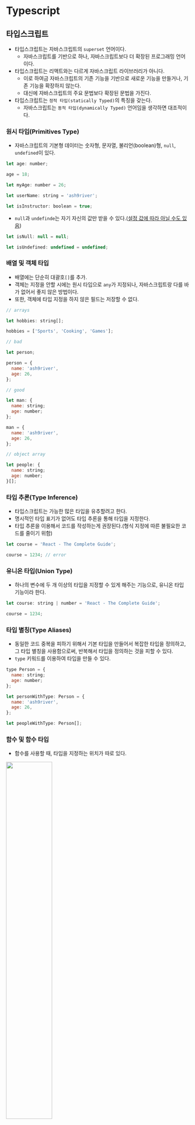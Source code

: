 # Typescript

## 타입스크립트

- 타입스크립트는 자바스크립트의 `superset` 언어이다.
  - 자바스크립트를 기반으로 하나, 자바스크립트보다 더 확장된 프로그래밍 언어이다.
- 타입스크립트는 리액트와는 다르게 자바스크립트 라이브러리가 아니다.
  - 이로 하여금 자바스크립트의 기존 기능을 기반으로 새로운 기능을 만들거나, 기존 기능을 확장하지 않는다.
  - 대신에 자바스크립트의 주요 문법보다 확장된 문법을 가진다. 
- 타입스크립트는 `정적 타입(statically Typed)`의 특징을 갖는다.
  - 자바스크립트는 `동적 타입(dynamically Typed)` 언어임을 생각하면 대조적이다. 

### 원시 타입(Primitives Type)

- 자바스크립트의 기본형 데이터는 숫자형, 문자열, 불리언(boolean)형, `null`, `undefined`이 있다.

```javascript
let age: number;

age = 18;

let myAge: number = 26;

let userName: string = 'ash9river';

let isInstructor: boolean = true;
```

- `null`과 `undefinde`는 자기 자신의 값만 받을 수 있다.([설정 값에 따라 아닐 수도 있음](https://yamoo9.gitbook.io/typescript/types/null-undefined))

```javascript
let isNull: null = null;

let isUndefined: undefined = undefined;
```

### 배열 및 객체 타입

- 배열에는 단순히 대괄호`[]`를 추가.
- 객체는 지정을 안할 시에는 원시 타입으로 `any`가 지정되나, 자바스크립트랑 다를 바가 없어서 좋지 않은 방법이다.
- 또한, 객체에 타입 지정을 하지 않은 필드는 저장할 수 없다.

```javascript
// arrays

let hobbies: string[];

hobbies = ['Sports', 'Cooking', 'Games'];

// bad

let person;

person = {
  name: 'ash9river',
  age: 26,
};

// good

let man: {
  name: string;
  age: number;
};

man = {
  name: 'ash9river',
  age: 26,
};

// object array

let people: {
  name: string;
  age: number;
}[];
``` 

### 타입 추론(Type Inference)

- 타입스크립트는 가능한 많은 타입을 유추할려고 한다.
- 명시적인 타입 표기가 없어도 타입 추론을 통해 타입을 지정한다.
- 타입 추론을 이용해서 코드를 작성하는게 권장된다.(형식 지정에 따른 불필요한 코드를 줄이기 위함)

```javascript
let course = 'React - The Complete Guide';

course = 1234; // error
```

### 유니온 타입(Union Type)

- 하나의 변수에 두 개 이상의 타입을 지정할 수 있게 해주는 기능으로, 유니온 타입 기능이라 한다.

```javascript
let course: string | number = 'React - The Complete Guide';

course = 1234;
```

### 타입 별칭(Type Aliases)

- 동일한 코드 중복을 피하기 위해서 기본 타입을 만들어서 복잡한 타입을 정의하고, 그 타입 별칭을 사용함으로써, 반복해서 타입을 정의하는 것을 피할 수 있다.
- `type` 키워드를 이용하여 타입을 만들 수 있다.

```javascript
type Person = {
  name: string;
  age: number;
};

let personWithType: Person = {
  name: 'ash9river',
  age: 26,
};

let peopleWithType: Person[];
```

### 함수 및 함수 타입

- 함수를 사용할 때, 타입을 지정하는 위치가 따로 있다.

<img height="50%" width="50%" src="https://github.com/ash9river/React-Learned/assets/121378532/22408962-e38b-43e1-8669-84de0fa82170" />

- 이 이미지에서는 타입 추론을 통해 함수에 타입이 지정되었다.

```javascript
// Function with Type Inference
function add(a: number, b: number) {
  return a + b;
}

// Function without Type Inference
function add(a: number, b: number): number {
  return a + b;
}
```

- 타입스크립트가 타입을 추론하기 때문에 함수에 명시적으로 타입을 지정할 필요는 없다.
- 그렇지만 함수에서 타입을 사용할 때, 매개변수의 타입뿐만이 아니라 반환값의 타입도 생각은 하는 것이 필요하다.

- 만약 반환값이 없는 함수가 있다면, 그 함수는 `void`를 타입으로 갖는다. 
  - 이 함수의 반환 값을 받아서 작업하려면 `undefined` 타입으로 값을 받아야 한다.
- `void`는 함수에만 있는 특수한 타입으로 반환값이 없는 함수의 반환 타입으로 사용된다.

### 제네릭(Generic)

- 제네릭은 타입스크립트에서 함수, 클래스, 인터페이스 등을 정의할 때 타입을 파라미터화하는 기능이다.
- 이를 통해 함수나 클래스를 사용할 때 원하는 타입을 동적으로 지정할 수 있다. 
- 다음과 같은 코드가 있다고 생각해보자.

```javascript
function insertAtBeginning(array: any[], value: any) {
  const newArray = [value, ...array];

  return newArray;
}

const demoArray = [1, 2, 3];

const updatedArray = insertAtBeginning(demoArray, -1);
```

- 이 코드의 문제점은 `updatedArray`에 추론된 배열의 타입이 `any`라는 것이다.
  - 타입스크립트에서는 이 배열에 `number`만 들어있다는 것을 인식하지 못하였기 때문에, 타입스크립트는 이 배열을 제대로 지원할 수 없다.
    - 함수의 반환형이 `any`이어서 어떤 타입이든 받을 수 있지만, 실제로 함수가 반환할 때 어떤 타입인지에 대한 정보는 잃게 된다. 

<img heigth="50%" width="50%" src="https://github.com/ash9river/React-Learned/assets/121378532/0bc9b410-a9fd-458b-8155-e66b338b2ea2" />

- 제네릭 타입을 정의함으로써, 해결할 수 있다.
- 함수의 이름과 매개변수 사이에 `<>`를 추가하고, 식별자로 `Type`의 `T`를 따서 사용한다.(식별자는 다르게 지정해도 된다.)
   - 이를 `generic type placeholder`라고 한다.

```javascript
function insertAtBeginning<T>(array: T[], value: T) {
  const newArray = [value, ...array];

  return newArray;
}

const demoArray = [1, 2, 3];

const updatedArray = insertAtBeginning(demoArray, -1);
```

<img height="50%" width="50%" src="https://github.com/ash9river/React-Learned/assets/121378532/c6d668d7-9e2b-4a77-8bbc-76bdf152b22e" />

<img height="50%" width="50%" src="https://github.com/ash9river/React-Learned/assets/121378532/daf544f7-f834-41b9-b7d7-5a6ddbc57fdd" />

- 결과적으로 제네릭 타입을 통해 `any` 타입이 아니라 `number[]` 타입임을 제대로 추론할 수 있게 된다.
- 자유롭게 어떤 타입이든 사용할 수 있지만, 특정 타입을 이용해 해당 함수를 실행하면, 그 해당 특정 타입으로 고정되어서 동작한다.

<img height="50%" width="50%" src="https://github.com/ash9river/React-Learned/assets/121378532/f4e3838f-6ad5-49bd-a902-4491ce4a2e7b" />

> ❗ 함수 작성을 할 때, 제네릭 타입을 사용하면 유연성과 타입 안정성을 높여준다. 

#### 제네릭 자세한 설명

- 다음과 같은 코드가 있다고 생각해보자.

```javascript
let thisIsNumbers: number[] = [1, 2, 3];
```

- `thisIsNumbers`의 타입은 `number[]`이다.
- `number[]`은 타입스크립트의 표기법으로써 숫자의 배열이라 정의된다.
- 그러나, 이 `nubmer[]` 표기법은 `Syntax Sugar`이다.
  - `Syntax Sugar`란 여기서 코드를 읽는 사람 또는 작성하는 사람을 위해 편하게 디자인 된 문법이라는 뜻이다. 
- 이 `number[]`의 실제 타입은 `Array`이다.
  - 모든 배열은 `Array` 타입이다. 
- 그러므도 상기 코드도 하단의 방식으로 작성할 수 있다.

```javascript
let thisIsNumbers: Array<number> = [1, 2, 3];
```

- 이 코드를 통해, `generic type placeholder`에서 `<T>`가 작성자가 스스로 자신만의 타입을 만드는 것이 아니라 타입스크립트에게 실제 타입이 해당 유형을 대표한다는 것을 알 수 있다.

## 컴포넌트 with Typescript

- 리액트에서 `props`는 언제나 객체 형태이다.
- 그런데, 타입스크립트에서 `props`에 대해 정의를 할려면 객체 쌍만 정의를 해야 하는게 아니라, `children`까지 타입 정의를 해야 한다.
- 이는 번거롭고 비생산적인 결과를 초래한다.

```javascript
function Todos(props: { items: string[]; children: any }) {
  return (
    <ul>
      <li>Learn React</li>
      <li>Learn Typescript</li>
    </ul>
  );
}
```

- 리액트와 타입스크립트는 이에 대한 해결책으로 제네릭 타입을 지원한다.
  - 함수형 컴포넌트를 바로 제네릭 함수로 변환해서 이용하는 방식이다. 
- 함수형 컴포넌트에서 설정을 추가하여, 리액트 함수형 컴포넌트로 동작하도록 만들어서 `children`과 같은 기본 `props`를 사용할 수 있도록 만든다.
- 그 다음, 새로운 `props`를 추가로 정의한다.
  - 이 때, 정의되는 새로운 속성은 `props` 객체에 합쳐져야 한다.  
- `React.FC`를 타입으로 지정하는 방법이다.([권장되지 않는다.](https://github.com/facebook/create-react-app/pull/8177)
- `props` 에 대한 타입을 선언 할 때에는 `interface` 또는 `type` 을 사용하면 되고, 프로젝트 내부에서 일관성만 지키면 된다.

```javascript
const Todos: React.FC = () => {
  return (
    <ul>
      <li>Learn React</li>
      <li>Learn Typescript</li>
    </ul>
  );
};

export default Todos;
```

### 다양한 props 전달 방식

1. `함수 시그니처 직접 지정`

```javascript
import { ReactElement } from 'react';

function Todos(props: { items: string[]; children: ReactElement }) {
  const { items, children } = props;
  return <ul>{children}</ul>;
}

export default Todos;
```

2. `Type Aliases`

```javascript
import { ReactElement } from 'react';

type TodosProps = {
  items: string[];
  children: ReactElement;
};

function Todos(props: TodosProps) {
  const { items, children } = props;
  return <ul>{children}</ul>;
}

export default Todos;
```

3. `Interface`

```javascript
import { ReactElement } from 'react';

interface TodosProps {
  items: string[];
  children: ReactElement;
}

function Todos(props: TodosProps) {
  const { items, children } = props;
  return <ul>{children}</ul>;
}

export default Todos;
```

- `interface`와 `type` 중 어떤 것을 사용할지는 개발자의 취향이나 프로젝트의 요구에 따라 다를 수 있다.
- 일반적으로 `type`이 `union` 타입, `intersection` 타입 등을 더 쉽게 정의할 수 있다.
- 반면에, `interface`는 확장이 가능하며, 클래스나 객체의 구조를 정의하는 데에 더 많이 사용된다.

## form with typescript

- `type`가 `submit`이면 `button`의 기존 타입을 생략해도 됐던 기존과는 다르게, 명시적으로 나타내야 한다.
- 또한 `event`를 다룰 때에는, `event`가 무엇인지 지정해야 하는데, 여기선 `React.FormEvent`라 지정하였다.
  - 이를 통해 `event.preventDefault()`가 자동완성이 뜬다.  

```javascript

function NewTodo() {

  function submitHandler(event: React.FormEvent) {
    event.preventDefault();
  }

  return (
    <form onSubmit={submitHandler}>
      <label htmlFor="text">
        Todo text
        <input type="text" id="text" />
      </label>
      <button type="submit">Add Todo</button>
    </form>
  );
}

export default NewTodo;
```

### useRef with typescript

- 타입스크립트에서는 `useRef`를 사용할 때, `ref`에 저장될 데이터가 어떤 타입인지 정확히 밝혀야 한다.
  - 이를 위해 제네릭 타입을 사용한다.
- 이는 `useRef` 자체가 제네릭 타입으로 정의되어 있는 이유이다.
- `useRef`는 `ref`에 저장되는 모든 종류의 데이터에 사용될 수 있고, `ref`와 연결할 수 있는 모든 **HTML** 요소에 사용될 수 있다.
- 그런데 폼 제출 시에는 `input` 요소를 저장할 것이기 때문에 `HTMLInputElement` 타입을 가진다.
  - 참고로, `button` 요소의 타입은 `HTMLButtonElement`, `p` 요소의 타입은 `HTMLParagraphEkenebt`, 이런 식이다. 
- [그리고, 참조에 기본값을 직접 설정해야 한다.](https://velog.io/@rkio/Typescript-useRef%EC%99%80-Typescript%EB%A5%BC-%EA%B0%99%EC%9D%B4-%EC%82%AC%EC%9A%A9%ED%95%98%EB%8A%94-%EA%B2%BD%EC%9A%B0)

```javascript
const enteredText = todoTextInputRef.current?.value;
```
- `current`의 `value`에 접근하는데 자동완성으로 `?`가 작성되고, 이를 제거하면 오류가 나온다.
- 이는 타입스크립트가 `ref`에 값이 설정되어있지 않을 수도 있어서 그런 것인데, 폼 제출시 값이 무조건 있기 때문에 `null`이 될 수 없다.
- 따라서, `?` 대신에 `!`을 사용해서, 이 값이 `null`이 될 수는 있지만, 이 시점에서는 절대 `null`이 될 수 없다고 알린다.
  - `!`는 절대 `null`이 아닐 경우에만 사용한다. 

```javascript
const enteredText = todoTextInputRef.current!.value;
```

## props로 함수 전달

- `props`로 함수를 전달하려면 화살표 함수를 사용하면 간단하다.
- 단순히 함수명에 마우스를 `hover`하면 안내해준다.

<img width="50%" height="50%" src="https://github.com/ash9river/React-Learned/assets/121378532/6404b249-b6b5-4515-9d5d-d39a9404cdee" />

```javascript
// 상위 컴포넌트
  function onAddTodo(todoText: string) {}

  return (
    <>
      <NewTodo onAddTodo={(text) => onAddTodo(text)} />
      <Todos items={todo} />
    </>
  );
```
```javascript
// 하위 컴포넌트
import { useRef } from 'react';

type NewTodoProps = {
  onAddTodo: (text: string) => void;
};

function NewTodo({ onAddTodo }: NewTodoProps) {
  const todoTextInputRef = useRef<HTMLInputElement>(null);

  function submitHandler(event: React.FormEvent) {
    event.preventDefault();

    const enteredText = todoTextInputRef.current!.value;

    if (enteredText.trim().length === 0) {
      // throw an error
    }

    onAddTodo(enteredText);
  }

  return (
    <form onSubmit={submitHandler}>
      <label htmlFor="text">
        Todo text
        <input type="text" id="text" ref={todoTextInputRef} />
      </label>
      <button type="submit">Add Todo</button>
    </form>
  );
}

export default NewTodo;
```

## state with typescript

- `useState`를 사용할 때, 기본값에 빈 배열을 전달하면, `never[]`가 타입으로 지정된다.
  - 언제나 배열이 비어있어야 한다는 뜻이다.

<img height="50%" width="50%" src="https://github.com/ash9river/React-Learned/assets/121378532/d2a9a493-d056-407e-9495-064e008632e5" />

- 그러나 이것은 원하는 동작이 아니기 때문에, 타입을 제네릭을 통해 지정한다. 

```javascript
const [todo, setTodo] = useState<todos[]>(todoInit);
```

- `state`를 업데이트할 때는, `concat()`을 이용한다.

```javascript
import NewTodo from 'components/NewTodo';
import Todos from 'components/Todo';
import { todos } from 'models/todo';
import { useState } from 'react';

const todoInit: todos[] = [
  {
    id: 1,
    text: 'Learn React',
  },
  {
    id: 2,
    text: 'Learn Typescript',
  },
];

let counter: number = 3;

function App() {
  const [todo, setTodo] = useState<todos[]>(todoInit);

  function onAddTodo(todoText: string) {
    const newTodo: todos = {
      id: counter,
      text: todoText,
    };
    counter += 1;

    setTodo((prevTodos) => {
      return prevTodos.concat(newTodo);
    });
  }

  return (
    <>
      <NewTodo onAddTodo={(text) => onAddTodo(text)} />
      <Todos items={todo} />
    </>
  );
}

export default App;
```

### typescript 연습

- `props drilling`이 발생했지만, 어차피 간소한 연습 프로젝트라서 별로 신경을 안썼다.

<details>
  <summary>코드 보기</summary>

```javascript
import NewTodo from 'components/NewTodo';
import Todos from 'components/Todo';
import { todos } from 'models/todo';
import { useState } from 'react';

const todoInit: todos[] = [
  {
    id: 1,
    text: 'Learn React',
  },
  {
    id: 2,
    text: 'Learn Typescript',
  },
];

let counter: number = 3;

function App() {
  const [todo, setTodo] = useState<todos[]>(todoInit);

  function onAddTodo(todoText: string) {
    const newTodo: todos = {
      id: counter,
      text: todoText,
    };
    counter += 1;

    setTodo((prevTodos) => {
      return prevTodos.concat(newTodo);
    });
  }

  function onRemoveTodo(todoId: number) {
    console.log(todoId);

    setTodo((prevTodos) => {
      // 제거할 항목을 제외한 새로운 배열을 생성하여 반환합니다.
      return prevTodos.filter((item) => item.id !== todoId);
    });
  }

  return (
    <>
      <NewTodo onAddTodo={(text) => onAddTodo(text)} />
      <Todos items={todo} onRemove={(id) => onRemoveTodo(id)} />
    </>
  );
}

export default App;
```

```javascript
import { todos } from 'models/todo';
import TodoItem from './TodoItem';
import classes from './Todo.module.css';

type TodosProps = {
  items: todos[];
  onRemove: (id: number) => void;
};

function Todos({ items, onRemove }: TodosProps) {
  return (
    <ul className={classes.todos}>
      {items.map((item) => (
        <TodoItem
          text={item.text}
          id={item.id}
          onRemove={(id) => onRemove(id)}
          key={item.id}
        />
      ))}
    </ul>
  );
}

export default Todos;
```

```javascript
import classes from './TodoItem.module.css';

type TodoProps = {
  text: string;
  id: number;
  onRemove: (id: number) => void;
};

function TodoItem({ text, id, onRemove }: TodoProps) {
  return (
    <li
      className={classes.item}
      onClick={() => onRemove(id)}
      aria-hidden="true"
    >
      {text}
    </li>
  );
}

export default TodoItem;
```
</details>

## Context API with typescript

### createContext

- `createContext`는 제네릭 타입으로 정의되어 있기 때문에 `<>`를 통해 객체를 좀 더 자세히 정의한다.
- `<>` 사이에 타입의 정의를 내려야 한다.
  - 인터페이스나 타입도 가능하다.
 
```javascript
import React from 'react';

import { todos } from 'models/todo';

const TodosContext = React.createContext<{
  items: todos[];
  addTodo: () => void;
  removeTodo: (id: number) => void;
}>({
  items: [],
  addTodo: () => {},
  removeTodo: (id: number) => {},
});
```
- 또는

```javascript
import React from 'react';

import { todos } from 'models/todo';

type ContextType = {
  items: todos[];
  addTodo: () => void;
  removeTodo: (id: number) => void;
};

const TodosContext = React.createContext<ContextType>({
  items: [],
  addTodo: () => {},
  removeTodo: (id: number) => {},
});
```

```javascript
import React from 'react';

import { todos } from 'models/todo';

interface ContextType {
  items: todos[];
  addTodo: () => void;
  removeTodo: (id: number) => void;
}

const TodosContext = React.createContext<ContextType>({
  items: [],
  addTodo: () => {},
  removeTodo: (id: number) => {},
});
```

- 결국 이런 방식으로 하면 된다.

```javascript
import React, { useCallback, useMemo, useState } from 'react';

import { todos } from 'models/todo';

type ContextType = {
  items: todos[];
  addTodo: (text: string) => void;
  removeTodo: (id: number) => void;
};

export const TodosContext = React.createContext<ContextType>({
  items: [],
  addTodo: () => {},
  removeTodo: (id: number) => {},
});

let counter: number = 3;

function TodosContextProvider({ children }: { children: React.ReactNode }) {
  const [todo, setTodo] = useState<todos[]>([]);

  function onAddTodo(todoText: string) {
    const newTodo: todos = {
      id: counter,
      text: todoText,
    };
    counter += 1;

    setTodo((prevTodos) => {
      return prevTodos.concat(newTodo);
    });
  }

  function onRemoveTodo(todoId: number) {
    setTodo((prevTodos) => {
      return prevTodos.filter((item) => item.id !== todoId);
    });
  }

  const contextValue: ContextType = useMemo(
    () => ({
      items: todo,
      addTodo: onAddTodo,
      removeTodo: onRemoveTodo,
    }),
    [todo],
  );

  return (
    <TodosContext.Provider value={contextValue}>
      {children}
    </TodosContext.Provider>
  );
}

export default TodosContextProvider;

```

- `Context`를 소비할 때에는, 타입 추론이 자동으로 되어서 타입을 추가할 필요가 없다.

```javascript
import { useContext } from 'react';

import { TodosContext } from 'store/todos-context';
import TodoItem from './TodoItem';
import classes from './Todo.module.css';

function Todos() {
  const todosCtx = useContext(TodosContext);

  return (
    <ul className={classes.todos}>
      {todosCtx.items.map((item) => (
        <TodoItem
          text={item.text}
          id={item.id}
          onRemove={(id) => todosCtx.removeTodo(id)}
          key={item.id}
        />
      ))}
    </ul>
  );
}

export default Todos;
```

